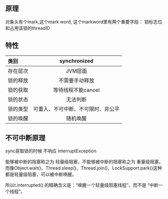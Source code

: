 ## 原理
对象头有个mark,这个mark word, 这个markword里有两个重要字段：
锁标志位和占用该锁的threadID
## 特性
| 类别 | synchronized |
| :-----| :----: |
| 存在层次 | JVM层面 | 
| 锁的释放 | 不需要手动释放 | 
| 锁的获取 | 等待线程不能cancel | 
| 锁的状态 | 无法判断 | 
| 锁的类型 | 可重入、不可中断、不可限时、非公平 | 
| 锁的唤醒 | 随机唤醒 | 
## 不可中断原理
sync获取锁的时候 不响应 interruptException

能够被中断的阻塞称之为 轻量级阻塞，不能够被中断的阻塞称之为 重量级阻塞。 而像Object.wait()、Thread.sleep()、Thread.join()、LockSupport.park()这种都是轻量级阻塞，可以被中断唤醒。

所以t.interrupted() 的精确含义是：“唤醒一个轻量级阻塞线程”，而不是 “中断一个线程”。